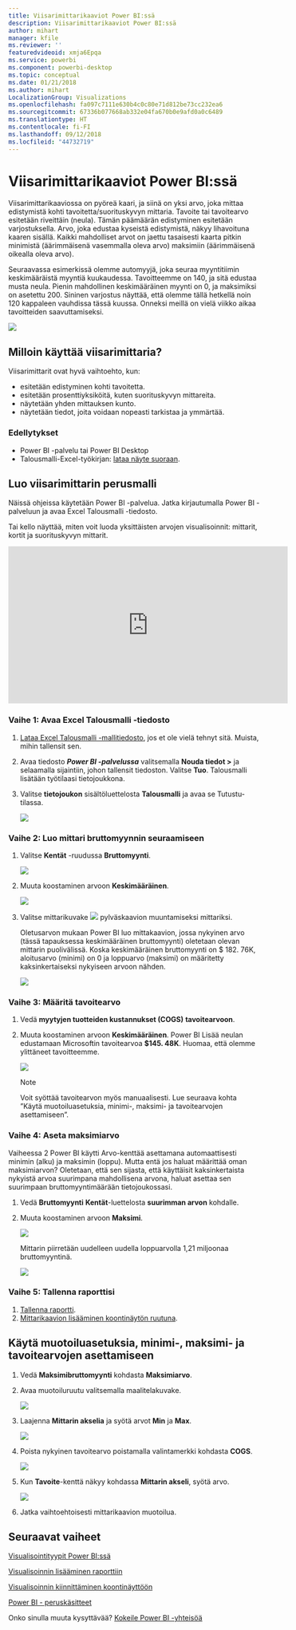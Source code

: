 ```yaml
---
title: Viisarimittarikaaviot Power BI:ssä
description: Viisarimittarikaaviot Power BI:ssä
author: mihart
manager: kfile
ms.reviewer: ''
featuredvideoid: xmja6Epqa
ms.service: powerbi
ms.component: powerbi-desktop
ms.topic: conceptual
ms.date: 01/21/2018
ms.author: mihart
LocalizationGroup: Visualizations
ms.openlocfilehash: fa097c7111e630b4c0c80e71d812be73cc232ea6
ms.sourcegitcommit: 67336b077668ab332e04fa670b0e9afd0a0c6489
ms.translationtype: HT
ms.contentlocale: fi-FI
ms.lasthandoff: 09/12/2018
ms.locfileid: "44732719"
---
```

# <a name="radial-gauge-charts-in-power-bi"></a>Viisarimittarikaaviot Power BI:ssä
Viisarimittarikaaviossa on pyöreä kaari, ja siinä on yksi arvo, joka mittaa edistymistä kohti tavoitetta/suorituskyvyn mittaria.  Tavoite tai tavoitearvo esitetään riveittäin (neula). Tämän päämäärän edistyminen esitetään varjostuksella.  Arvo, joka edustaa kyseistä edistymistä, näkyy lihavoituna kaaren sisällä. Kaikki mahdolliset arvot on jaettu tasaisesti kaarta pitkin minimistä (äärimmäisenä vasemmalla oleva arvo) maksimiin (äärimmäisenä oikealla oleva arvo).

Seuraavassa esimerkissä olemme automyyjä, joka seuraa myyntitiimin keskimääräistä myyntiä kuukaudessa. Tavoitteemme on 140, ja sitä edustaa musta neula.  Pienin mahdollinen keskimääräinen myynti on 0, ja maksimiksi on asetettu 200.  Sininen varjostus näyttää, että olemme tällä hetkellä noin 120 kappaleen vauhdissa tässä kuussa. Onneksi meillä on vielä viikko aikaa tavoitteiden saavuttamiseksi.

![](media/power-bi-visualization-radial-gauge-charts/gauge_m.png)

## <a name="when-to-use-a-radial-gauge"></a>Milloin käyttää viisarimittaria?
Viisarimittarit ovat hyvä vaihtoehto, kun:

* esitetään edistyminen kohti tavoitetta.
* esitetään prosenttiyksiköitä, kuten suorituskyvyn mittareita.
* näytetään yhden mittauksen kunto.
* näytetään tiedot, joita voidaan nopeasti tarkistaa ja ymmärtää.

### <a name="prerequisites"></a>Edellytykset
 - Power BI -palvelu tai Power BI Desktop
 - Talousmalli-Excel-työkirjan: [lataa näyte suoraan](http://go.microsoft.com/fwlink/?LinkID=521962).

## <a name="create-a-basic-radial-gauge"></a>Luo viisarimittarin perusmalli
Näissä ohjeissa käytetään Power BI -palvelua. Jatka kirjautumalla Power BI -palveluun ja avaa Excel Talousmalli -tiedosto.  

Tai kello näyttää, miten voit luoda yksittäisten arvojen visualisoinnit: mittarit, kortit ja suorituskyvyn mittarit.

<iframe width="560" height="315" src="https://www.youtube.com/embed/xmja6EpqaO0?list=PL1N57mwBHtN0JFoKSR0n-tBkUJHeMP2cP" frameborder="0" allowfullscreen></iframe>

### <a name="step-1-open-the-financial-sample-excel-file"></a>Vaihe 1: Avaa Excel Talousmalli -tiedosto
1. [Lataa Excel Talousmalli -mallitiedosto](../sample-financial-download.md), jos et ole vielä tehnyt sitä. Muista, mihin tallensit sen.

2. Avaa tiedosto ***Power BI -palvelussa*** valitsemalla **Nouda tiedot \>**  ja selaamalla sijaintiin, johon tallensit tiedoston. Valitse **Tuo**. Talousmalli lisätään työtilaasi tietojoukkona.

3. Valitse **tietojoukon** sisältöluettelosta **Talousmalli** ja avaa se Tutustu-tilassa.

    ![](media/power-bi-visualization-radial-gauge-charts/power-bi-dataset.png)

### <a name="step-2-create-a-gauge-to-track-gross-sales"></a>Vaihe 2: Luo mittari bruttomyynnin seuraamiseen
1. Valitse **Kentät** -ruudussa **Bruttomyynti**.
   
   ![](media/power-bi-visualization-radial-gauge-charts/grosssalesvalue_new.png)
2. Muuta koostaminen arvoon **Keskimääräinen**.
   
   ![](media/power-bi-visualization-radial-gauge-charts/changetoaverage_new.png)
3. Valitse mittarikuvake ![](media/power-bi-visualization-radial-gauge-charts/gaugeicon_new.png) pylväskaavion muuntamiseksi mittariksi.
   
   Oletusarvon mukaan Power BI luo mittakaavion, jossa nykyinen arvo (tässä tapauksessa keskimääräinen bruttomyynti) oletetaan olevan mittarin puolivälissä. Koska keskimääräinen bruttomyynti on $ 182. 76K, aloitusarvo (minimi) on 0 ja loppuarvo (maksimi) on määritetty kaksinkertaiseksi nykyiseen arvoon nähden.
   
   ![](media/power-bi-visualization-radial-gauge-charts/gauge_no_target.png)

### <a name="step-3-set-a-target-value"></a>Vaihe 3: Määritä tavoitearvo
1. Vedä **myytyjen tuotteiden kustannukset (COGS)** **tavoitearvoon**.
2. Muuta koostaminen arvoon **Keskimääräinen**.
   Power BI Lisää neulan edustamaan Microsoftin tavoitearvoa **$145. 48K**. Huomaa, että olemme ylittäneet tavoitteemme.
   
   ![](media/power-bi-visualization-radial-gauge-charts/gaugeinprogress_new.png)
   
   > [!NOTE]
   > Voit syöttää tavoitearvon myös manuaalisesti.  Lue seuraava kohta ”Käytä muotoiluasetuksia, minimi-, maksimi- ja tavoitearvojen asettamiseen”.
   > 
   > 

### <a name="step-4-set-a-maximum-value"></a>Vaihe 4: Aseta maksimiarvo
Vaiheessa 2 Power BI käytti Arvo-kenttää asettamana automaattisesti minimin (alku) ja maksimin (loppu).  Mutta entä jos haluat määrittää oman maksimiarvon?  Oletetaan, että sen sijasta, että käyttäisit kaksinkertaista nykyistä arvoa suurimpana mahdollisena arvona, haluat asettaa sen suurimpaan bruttomyyntimäärään tietojoukossasi. 

1. Vedä **Bruttomyynti** **Kentät**-luettelosta **suurimman arvon** kohdalle.
2. Muuta koostaminen arvoon **Maksimi**.
   
   ![](media/power-bi-visualization-radial-gauge-charts/setmaximum_new.png)
   
   Mittarin piirretään uudelleen uudella loppuarvolla 1,21 miljoonaa bruttomyyntinä.
   
   ![](media/power-bi-visualization-radial-gauge-charts/power-bi-final-gauge.png)

### <a name="step-5-save-your-report"></a>Vaihe 5: Tallenna raporttisi
1. [Tallenna raportti](../service-report-save.md).
2. [Mittarikaavion lisääminen koontinäytön ruutuna](../service-dashboard-tiles.md). 

## <a name="use-formatting-options-to-manually-set-minimum-maximum-and-target-values"></a>Käytä muotoiluasetuksia, minimi-, maksimi- ja tavoitearvojen asettamiseen
1. Vedä **Maksimibruttomyynti** kohdasta **Maksimiarvo**.
2. Avaa muotoiluruutu valitsemalla maalitelakuvake.
   
   ![](media/power-bi-visualization-radial-gauge-charts/power-bi-roller.png)
3. Laajenna **Mittarin akselia** ja syötä arvot **Min** ja **Max**.
   
    ![](media/power-bi-visualization-radial-gauge-charts/power-bi-gauge-axis.png)
4. Poista nykyinen tavoitearvo poistamalla valintamerkki kohdasta **COGS**.
   
    ![](media/power-bi-visualization-radial-gauge-charts/pbi_remove_target.png)
5. Kun **Tavoite**-kenttä näkyy kohdassa **Mittarin akseli**, syötä arvo.
   
    ![](media/power-bi-visualization-radial-gauge-charts/power-bi-gauge-target.png)
6. Jatka vaihtoehtoisesti mittarikaavion muotoilua.

## <a name="next-steps"></a>Seuraavat vaiheet
[Visualisointityypit Power BI:ssä](power-bi-visualization-types-for-reports-and-q-and-a.md)

[Visualisoinnin lisääminen raporttiin](power-bi-report-add-visualizations-i.md)

[Visualisoinnin kiinnittäminen koontinäyttöön](../service-dashboard-pin-tile-from-report.md)

[ Power BI - peruskäsitteet](../service-basic-concepts.md)

Onko sinulla muuta kysyttävää? [Kokeile Power BI -yhteisöä](http://community.powerbi.com/)

